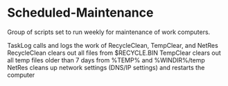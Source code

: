 # Scheduled-Maintenance
Group of scripts set to run weekly for maintenance of work computers.


TaskLog calls and logs the work of RecycleClean, TempClear, and NetRes
RecycleClean clears out all files from $RECYCLE.BIN
TempClear clears out all temp files older than 7 days from %TEMP% and %WINDIR%/temp
NetRes cleans up network settings (DNS/IP settings) and restarts the computer
